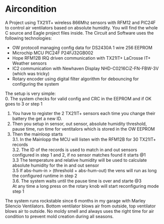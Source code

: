 # Aircondition
A Project using TX21IT+ wireless 866Mhz sensors with RFM12 and PIC24F to control air ventilators based on absolute humidity.
You will find the whole C source and Eagle project files inside.
The Circuit and Software uses the following technologies:
* OW protocoll managing config data for DS2430A 1 wire 256 EEPROM
* Microchip MCU PIC24F P24FJ32GB002
* Hope RFM12B IRQ driven communication with TX21IT+ LaCrosse IT+ Weather sensors
* IC2 communication with Newhaven Display NHD-C0216CiZ-FN-FBW-3V (which was tricky)
* Rotary encoder using digital filter algorithm for debouncing for configuring the system  

The setup is very simple:  
0. The system checks for valid config and CRC in the EEPROM and if OK goes to 3 or step 1  
1. You have to register the 2 TX21IT+ sensors each time you change their battery the get a new ID.  
2. Then you setup in sensor, out sensor, absolute humidity threshold, pause time, run time for ventitalors which is stored in the OW EEPROM  
3. Then the mainloop starts  
3.1. In the Mainlopp the MCU will listen with the RFM12B for 30 TX21IT+ records  
3.2. The ID of the records is used to match in and out sensors configured in step 1 and 2, if no sensor matches found it starts @1   
3.3 The temperature and relative humidity will be used to calculate absolute humidity for the in and out sensor  
3.5 If abs-hum-in > (threshold + abs-hum-out) the vens will run as long the configured runtime in step 2  
3.6. The system waits until the pause time is over and starte @3  
At any time a long press on the rotary knob will start reconfiguring mode step 1  

The system runs rockstable since 6 months in my garage with Marley Silencio Ventilators.
Bottom ventilator blows air from outside, top ventilator blows air to outside.
No moldy smell and always uses the right time for air condition to prevent mold creation during all seasons.
